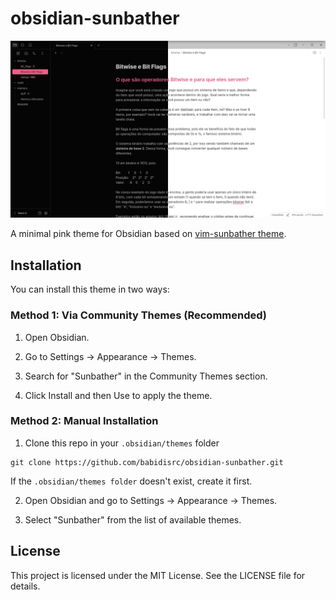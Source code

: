 # obsidian-sunbather

![screenshot](screenshot.png)

A minimal pink theme for Obsidian based on [vim-sunbather theme][].

[vim-sunbather theme]: https://github.com/nikolvs/vim-sunbather

## Installation

You can install this theme in two ways:

### Method 1: Via Community Themes (Recommended)

1. Open Obsidian.

2. Go to Settings → Appearance → Themes.

3. Search for "Sunbather" in the Community Themes section.

4. Click Install and then Use to apply the theme.

### Method 2: Manual Installation

1. Clone this repo in your `.obsidian/themes` folder

```
git clone https://github.com/babidisrc/obsidian-sunbather.git
```
If the `.obsidian/themes folder` doesn't exist, create it first.

2. Open Obsidian and go to Settings → Appearance  →  Themes.

3. Select "Sunbather" from the list of available themes.

## License

This project is licensed under the MIT License. See the LICENSE file for details.